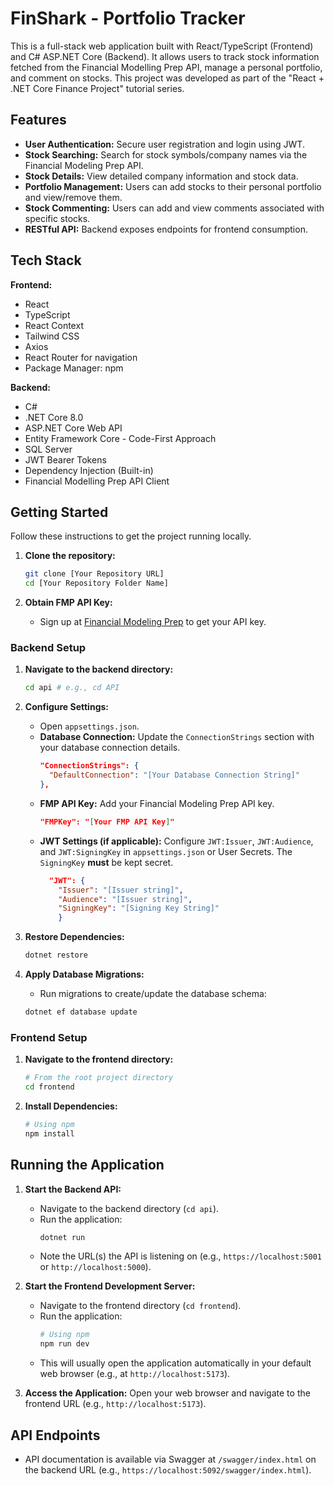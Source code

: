 # FinShark - Portfolio Tracker

This is a full-stack web application built with React/TypeScript (Frontend) and C# ASP.NET Core (Backend). It allows users to track stock information fetched from the Financial Modelling Prep API, manage a personal portfolio, and comment on stocks. This project was developed as part of the "React + .NET Core Finance Project" tutorial series.

## Features

*   **User Authentication:** Secure user registration and login using JWT.
*   **Stock Searching:** Search for stock symbols/company names via the Financial Modeling Prep API.
*   **Stock Details:** View detailed company information and stock data.
*   **Portfolio Management:** Users can add stocks to their personal portfolio and view/remove them.
*   **Stock Commenting:** Users can add and view comments associated with specific stocks.
*   **RESTful API:** Backend exposes endpoints for frontend consumption.

## Tech Stack

**Frontend:**

*   React
*   TypeScript
*   React Context
*   Tailwind CSS
*   Axios
*   React Router for navigation
*   Package Manager: npm

**Backend:**

*   C#
*   .NET Core 8.0
*   ASP.NET Core Web API
*   Entity Framework Core - Code-First Approach
*   SQL Server
*   JWT Bearer Tokens
*   Dependency Injection (Built-in)
*   Financial Modelling Prep API Client


## Getting Started

Follow these instructions to get the project running locally.

1.  **Clone the repository:**
    ```bash
    git clone [Your Repository URL]
    cd [Your Repository Folder Name]
    ```

2.  **Obtain FMP API Key:**
    *   Sign up at [Financial Modeling Prep](https://site.financialmodelingprep.com/developer/docs/) to get your API key.

### Backend Setup

<!-- Adjust directory names (`backend`, `API`, etc.) if yours are different -->
1.  **Navigate to the backend directory:**
    ```bash
    cd api # e.g., cd API
    ```

2.  **Configure Settings:**
    *   Open `appsettings.json`.
    *   **Database Connection:** Update the `ConnectionStrings` section with your database connection details.
        ```json
        "ConnectionStrings": {
          "DefaultConnection": "[Your Database Connection String]"
        },
        ```
    *   **FMP API Key:** Add your Financial Modeling Prep API key.
		```json
		"FMPKey": "[Your FMP API Key]"
		```
    *   **JWT Settings (if applicable):** Configure `JWT:Issuer`, `JWT:Audience`, and `JWT:SigningKey` in `appsettings.json` or User Secrets. The `SigningKey` **must** be kept secret.
	    ```json
	      "JWT": {
		    "Issuer": "[Issuer string]",
		    "Audience": "[Issuer string]",
		    "SigningKey": "[Signing Key String]"
			}
	    ```


3.  **Restore Dependencies:**
    ```bash
    dotnet restore
    ```

4.  **Apply Database Migrations:**
    *   Run migrations to create/update the database schema:
    ```bash
    dotnet ef database update
    ```

### Frontend Setup

1.  **Navigate to the frontend directory:**
    ```bash
    # From the root project directory
    cd frontend
    ```

2.  **Install Dependencies:**
    ```bash
    # Using npm
    npm install
    ```

## Running the Application

1.  **Start the Backend API:**
    *   Navigate to the backend directory (`cd api`).
    *   Run the application:
        ```bash
        dotnet run
        ```
    *   Note the URL(s) the API is listening on (e.g., `https://localhost:5001` or `http://localhost:5000`).

2.  **Start the Frontend Development Server:**
    *   Navigate to the frontend directory (`cd frontend`).
    *   Run the application:
        ```bash
        # Using npm
        npm run dev
        ```
    *   This will usually open the application automatically in your default web browser (e.g., at `http://localhost:5173`).

3.  **Access the Application:** Open your web browser and navigate to the frontend URL (e.g., `http://localhost:5173`).

## API Endpoints
*   API documentation is available via Swagger at `/swagger/index.html` on the backend URL (e.g., `https://localhost:5092/swagger/index.html`).
